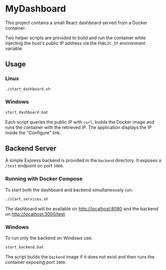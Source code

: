 # MyDashboard

This project contains a small React dashboard served from a Docker container.

Two helper scripts are provided to build and run the container while injecting
the host's public IP address via the `PUBLIC_IP` environment variable.

## Usage

### Linux

```sh
./start_dashboard.sh
```

### Windows

```bat
start_dashboard.bat
```

Each script queries the public IP with `curl`, builds the Docker image and runs
the container with the retrieved IP. The application displays the IP inside the
"Configure" link.


## Backend Server

A simple Express backend is provided in the `backend` directory. It exposes a
`/test` endpoint on port `3000`.

### Running with Docker Compose

To start both the dashboard and backend simultaneously run:

```sh
./start_services.sh
```

The dashboard will be available on [http://localhost:8080](http://localhost:8080)
and the backend on [http://localhost:3000/test](http://localhost:3000/test).

### Windows

To run only the backend on Windows use:

```bat
start_backend.bat
```

The script builds the `backend` image if it does not exist and then runs the
container exposing port `3000`.

